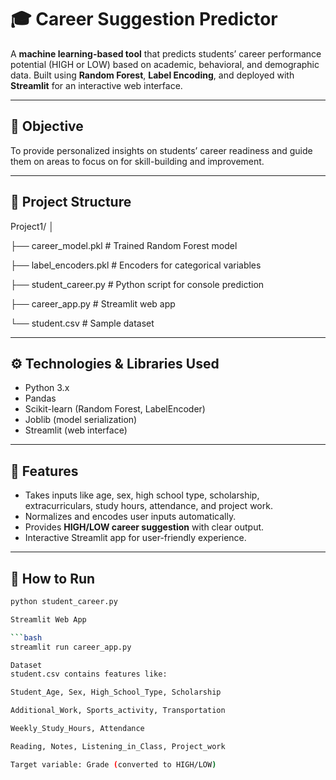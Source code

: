 # 🎓 Career Suggestion Predictor

A **machine learning-based tool** that predicts students’ career performance potential (HIGH or LOW) based on academic, behavioral, and demographic data. Built using **Random Forest**, **Label Encoding**, and deployed with **Streamlit** for an interactive web interface.

---

## 🧠 Objective

To provide personalized insights on students’ career readiness and guide them on areas to focus on for skill-building and improvement.

---

## 📂 Project Structure

Project1/
│

├── career_model.pkl # Trained Random Forest model

├── label_encoders.pkl # Encoders for categorical variables

├── student_career.py # Python script for console prediction

├── career_app.py # Streamlit web app

└── student.csv # Sample dataset 


---

## ⚙️ Technologies & Libraries Used

- Python 3.x  
- Pandas  
- Scikit-learn (Random Forest, LabelEncoder)  
- Joblib (model serialization)  
- Streamlit (web interface)  

---

## 📝 Features

- Takes inputs like age, sex, high school type, scholarship, extracurriculars, study hours, attendance, and project work.  
- Normalizes and encodes user inputs automatically.  
- Provides **HIGH/LOW career suggestion** with clear output.  
- Interactive Streamlit app for user-friendly experience.  

---

## 🚀 How to Run

```bash
python student_career.py

Streamlit Web App

```bash
streamlit run career_app.py 

Dataset
student.csv contains features like:

Student_Age, Sex, High_School_Type, Scholarship

Additional_Work, Sports_activity, Transportation

Weekly_Study_Hours, Attendance

Reading, Notes, Listening_in_Class, Project_work

Target variable: Grade (converted to HIGH/LOW)

